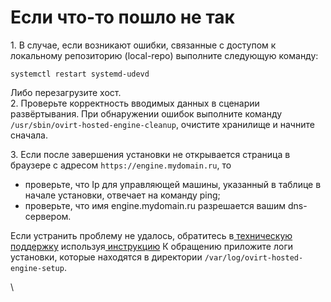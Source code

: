 # Если что-то пошло не так

1\. В случае, если возникают ошибки, связанные с доступом к локальному репозиторию (local-repo) выполните следующую команду:

```
systemctl restart systemd-udevd
```

Либо перезагрузите хост.\
2\. Проверьте корректность вводимых данных в сценарии развёртывания. При обнаружении ошибок выполните команду `/usr/sbin/ovirt-hosted-engine-cleanup`, очистите хранилище и начните сначала.

3\. Если после завершения установки не открывается страница в браузере с адресом `https://engine.mydomain.ru`, то

* проверьте, что Ip для управляющей машины, указанный в таблице в начале установки, отвечает на команду ping;
* проверьте, что имя engine.mydomain.ru разрешается вашим dns-сервером.

Если устранить проблему не удалось, обратитесь в[ техническую поддержку](https://lk.pvhostvm.ru/) используя[ инструкцию](https://lk.pvhostvm.ru/) К обращению приложите логи установки, которые находятся в директории `/var/log/ovirt-hosted-engine-setup`.

\
